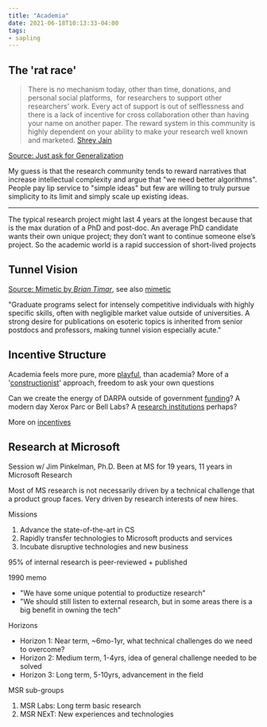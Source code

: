 ```yaml
---
title: "Academia"
date: 2021-06-18T10:13:33-04:00
tags:
- sapling
---
```


## The 'rat race'

> There is no mechanism today, other than time, donations, and personal social platforms,  for researchers to support other researchers' work. Every act of support is out of selflessness and there is a lack of incentive for cross collaboration other than having your name on another paper. The reward system in this community is highly dependent on your ability to make your research well known and marketed. [Shrey Jain](https://twitter.com/shreydjain13)

[Source: Just ask for Generalization](https://evjang.com/2021/10/23/generalization.html)

My guess is that the research community tends to reward narratives that increase intellectual complexity and argue that "we need better algorithms". People pay lip service to "simple ideas" but few are willing to truly pursue simplicity to its limit and simply scale up existing ideas. 

---

The typical research project might last 4 years at the longest because that is the max duration of a PhD and post-doc. An average PhD candidate wants their own unique project; they don’t want to continue someone else’s project. So the academic world is a rapid succession of short-lived projects

## Tunnel Vision
[Source: Mimetic by *Brian Timar*](https://www.briantimar.com/notes/mimetic/mimetic/), see also [mimetic](thoughts/mimetic.md)

"Graduate programs select for intensely competitive individuals with highly specific skills, often with negligible market value outside of universities. A strong desire for publications on esoteric topics is inherited from senior postdocs and professors, making tunnel vision especially acute."

## Incentive Structure
Academia feels more pure, more [playful](thoughts/play.md), than academia? More of a '[constructionist](thoughts/constructionist.md)' approach, freedom to ask your own questions

Can we create the energy of DARPA outside of government [funding](thoughts/funding.md)? A modern day Xerox Parc or Bell Labs? A [research institutions](thoughts/research%20institutions.md) perhaps?

More on [incentives](thoughts/incentives.md)

## Research at Microsoft
Session w/ Jim Pinkelman, Ph.D. Been at MS for 19 years, 11 years in Microsoft Research

Most of MS research is not necessarily driven by a technical challenge that a product group faces. Very driven by research interests of new hires.

Missions
1. Advance the state-of-the-art in CS
2. Rapidly transfer technologies to Microsoft products and services
3. Incubate disruptive technologies and new business

95% of internal research is peer-reviewed + published

1990 memo
* "We have some unique potential to productize research"
* "We should still listen to external research, but in some areas there is a big benefit in owning the tech"

Horizons
* Horizon 1: Near term, ~6mo-1yr, what technical challenges do we need to overcome?
* Horizon 2: Medium term, 1-4yrs, idea of general challenge needed to be solved
* Horizon 3: Long term, 5-10yrs, advancement in the field

MSR sub-groups
1. MSR Labs: Long term basic research
2. MSR NExT: New experiences and technologies